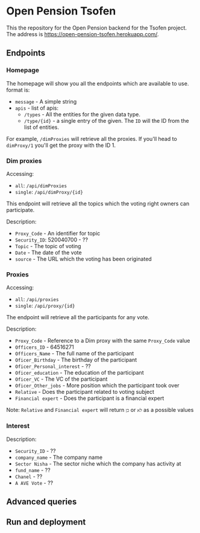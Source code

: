 # Open Pension Tsofen

This the repository for the Open Pension backend for the Tsofen project. The address is 
https://open-pension-tsofen.herokuapp.com/. 

## Endpoints

### Homepage

The homepage will show you all the endpoints which are available to use. format is:

* `message` - A simple string
* `apis` - list of apis:
    * `/types` - All the entities for the given data type.
    * `/type/{id}` - a single entry of the given. The `ID` will the ID from the list of entities.
    
For example, `/dimProxies` will retrieve all the proxies. If you'll head to `dimProxy/1` you'll get the proxy with the 
ID 1. 

### Dim proxies

Accessing:
* `all`: `/api/dimProxies`
* `single`: `/api/dimProxy/{id}`

This endpoint will retrieve all the topics which the voting right owners can participate.

Description:
* `Proxy_Code` - An identifier for topic
* `Security_ID`: 520040700 - ??
* `Topic` - The topic of voting
* `Date` - The date of the vote
* `source` - The URL which the voting has been originated

### Proxies

Accessing:
* `all`: `/api/proxies`
* `single`: `/api/proxy/{id}`

The endpoint will retrieve all the participants for any vote.

Description:
* `Proxy_Code` - Reference to a Dim proxy with the same `Proxy_Code` value 
* `Officers_ID` - 64516271
* `Officers_Name` - The full name of the participant
* `Oficer_Birthday` - The birthday of the participant
* `Oficer_Personal_interest` - ??
* `Oficer_education` - The education of the participant
* `Oficer_VC` - The VC of the participant
* `Oficer_Other_jobs` - More position which the participant took over
* `Relative` - Does the participant related to voting subject
* `Financial expert` - Does the participant is a financial expert

Note: `Relative` and `Financial expert` will return `כן` or `לא` as a possible values

### Interest

Description:

* `Security_ID` - ??
* `company_name` - The company name
* `Sector Nisha` - The sector niche which the company has activity at
* `fund_name` - ??
* `Chanel` - ??
* `A AVE Vote` - ??

## Advanced queries

## Run and deployment
